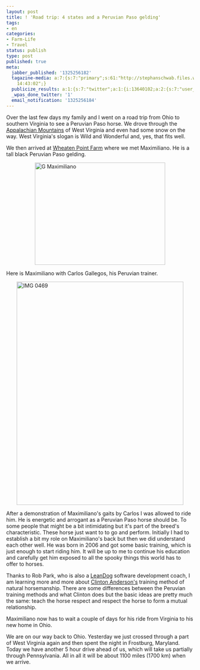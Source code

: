 ```yaml
---
layout: post
title: ! 'Road trip: 4 states and a Peruvian Paso gelding'
tags:
- en
categories:
- Farm-Life
- Travel
status: publish
type: post
published: true
meta:
  jabber_published: '1325256182'
  tagazine-media: a:7:{s:7:"primary";s:61:"http://stephanschwab.files.wordpress.com/2011/12/img_0469.jpg";s:6:"images";a:2:{s:66:"http://stephanschwab.files.wordpress.com/2011/12/g-maximiliano.jpg";a:6:{s:8:"file_url";s:66:"http://stephanschwab.files.wordpress.com/2011/12/g-maximiliano.jpg";s:5:"width";s:3:"350";s:6:"height";s:3:"275";s:4:"type";s:5:"image";s:4:"area";s:5:"96250";s:9:"file_path";s:0:"";}s:61:"http://stephanschwab.files.wordpress.com/2011/12/img_0469.jpg";a:6:{s:8:"file_url";s:61:"http://stephanschwab.files.wordpress.com/2011/12/img_0469.jpg";s:5:"width";s:3:"448";s:6:"height";s:3:"600";s:4:"type";s:5:"image";s:4:"area";s:6:"268800";s:9:"file_path";s:0:"";}}s:6:"videos";a:0:{}s:11:"image_count";s:1:"2";s:6:"author";s:7:"6384953";s:7:"blog_id";s:8:"11022246";s:9:"mod_stamp";s:19:"2011-12-30
    14:43:02";}
  publicize_results: a:1:{s:7:"twitter";a:1:{i:13640102;a:2:{s:7:"user_id";s:10:"snscaimito";s:7:"post_id";s:18:"152761623654830080";}}}
  _wpas_done_twitter: '1'
  email_notification: '1325256184'
---
```

<p>Over the last few days my family and I went on a road trip from Ohio to southern Virginia to see a Peruvian Paso horse. We drove through the <a href="http://en.wikipedia.org/wiki/Appalachian_Mountains">Appalachian Mountains</a> of West Virginia and even had some snow on the way. West Virginia's slogan is Wild and Wonderful and, yes, that fits well.</p>
<p>We then arrived at <a href="http://www.wheatenpointfarm.com">Wheaten Point Farm</a> where we met Maximiliano. He is a tall black Peruvian Paso gelding.</p>
<p><img style="display:block;margin-left:auto;margin-right:auto;" title="G-Maximiliano.jpg" src="http://stephanschwab.files.wordpress.com/2011/12/g-maximiliano.jpg" border="0" alt="G Maximiliano" width="350" height="275" /></p>
<p>Here is Maximiliano with Carlos Gallegos, his Peruvian trainer.</p>
<p><img style="display:block;margin-left:auto;margin-right:auto;" title="IMG_0469.jpg" src="http://stephanschwab.files.wordpress.com/2011/12/img_0469.jpg" border="0" alt="IMG 0469" width="448" height="600" /></p>
<p>After a demonstration of Maximiliano's gaits by Carlos I was allowed to ride him. He is energetic and arrogant as a Peruvian Paso horse should be. To some people that might be a bit intimidating but it's part of the breed's characteristic. These horse just want to to go and perform. Initially I had to establish a bit my role on Maximiliano's back but then we did understand each other well. He was born in 2006 and got some basic training, which is just enough to start riding him. It will be up to me to continue his education and carefully get him exposed to all the spooky things this world has to offer to horses.</p>
<p>Thanks to Rob Park, who is also a <a href="http://www.leandog.com/">LeanDog</a> software development coach, I am learning more and more about <a href="http://www.downunderhorsemanship.com/">Clinton Anderson's</a> training method of natural horsemanship. There are some differences between the Peruvian training methods and what Clinton does but the basic ideas are pretty much the same: teach the horse respect and respect the horse to form a mutual relationship.</p>
<p>Maximiliano now has to wait a couple of days for his ride from Virginia to his new home in Ohio.</p>
<p>We are on our way back to Ohio. Yesterday we just crossed through a part of West Virginia again and then spent the night in Frostburg, Maryland. Today we have another 5 hour drive ahead of us, which will take us partially through Pennsylvania. All in all it will be about 1100 miles (1700 km) when we arrive.</p>
